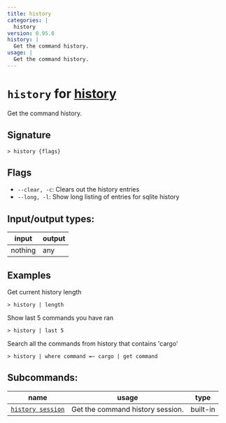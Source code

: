 ```yaml
---
title: history
categories: |
  history
version: 0.95.0
history: |
  Get the command history.
usage: |
  Get the command history.
---
```

<!-- This file is automatically generated. Please edit the command in https://github.com/nushell/nushell instead. -->

# `history` for [history](/commands/categories/history.md)

<div class='command-title'>Get the command history.</div>

## Signature

```> history {flags} ```

## Flags

 -  `--clear, -c`: Clears out the history entries
 -  `--long, -l`: Show long listing of entries for sqlite history


## Input/output types:

| input   | output |
| ------- | ------ |
| nothing | any    |

## Examples

Get current history length
```nu
> history | length

```

Show last 5 commands you have ran
```nu
> history | last 5

```

Search all the commands from history that contains 'cargo'
```nu
> history | where command =~ cargo | get command

```


## Subcommands:

| name                                                   | usage                            | type     |
| ------------------------------------------------------ | -------------------------------- | -------- |
| [`history session`](/commands/docs/history_session.md) | Get the command history session. | built-in |
